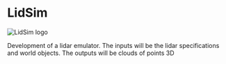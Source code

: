 # LidSim
![LidSim logo](https://github.com/smceron/LidSim/blob/master/images/logos/lidsimlogo.jpg)

Development of a lidar emulator. The inputs will be the lidar specifications and world objects. The outputs will be clouds of points 3D
